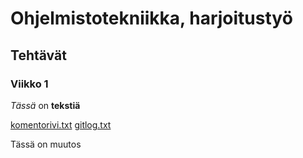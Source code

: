 # Ohjelmistotekniikka, harjoitustyö
## Tehtävät
### Viikko 1
*Tässä* on **tekstiä**

[komentorivi.txt](https://github.com/tuomoart/ot-harjoitustyo/blob/master/laskarit/viikko1/komentorivi.txt)
[gitlog.txt](https://github.com/tuomoart/ot-harjoitustyo/blob/master/laskarit/viikko1/gitlog.txt)

Tässä on muutos
